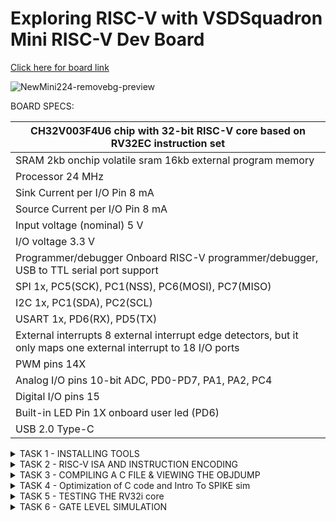 # Exploring RISC-V with VSDSquadron Mini RISC-V Dev Board 

[Click here for board link](https://www.vlsisystemdesign.com/vsdsquadronmini/)


![NewMini224-removebg-preview](https://github.com/Nawras-Ahamed/VSD_Squadron_mini_Research/assets/50738659/02693492-c8b9-44a6-90ef-6c6281721042)



BOARD SPECS:

| CH32V003F4U6 chip with 32-bit RISC-V core based on RV32EC instruction set |
| ------------------------------------------------------------------------- 
| SRAM                                                                       2kb onchip volatile sram     16kb external program memory                                    |
| Processor                                                                  24 MHz                                                                                       |
| Sink Current per I/O Pin                                                   8 mA                                                                                         |
| Source Current per I/O Pin                                                 8 mA                                                                                         |
| Input voltage (nominal)                                                    5 V                                                                                          |
| I/O voltage                                                                3.3 V                                                                                        |
| Programmer/debugger                                                        Onboard RISC-V programmer/debugger, USB to TTL serial port support                           |
| SPI                                                                        1x, PC5(SCK), PC1(NSS), PC6(MOSI), PC7(MISO)                                                 |
| I2C                                                                        1x, PC1(SDA), PC2(SCL)                                                                       |
| USART                                                                      1x, PD6(RX), PD5(TX)                                                                         |
| External interrupts                                                        8 external interrupt edge detectors, but it only maps one external interrupt to 18 I/O ports |
| PWM pins                                                                   14X                                                                                          |
| Analog I/O pins                                                            10-bit ADC, PD0-PD7, PA1, PA2, PC4                                                           |
| Digital I/O pins                                                           15                                                                                           |
| Built-in LED Pin                                                           1X onboard user led (PD6)                                                                    |
| USB 2.0 Type-C                                                            


<details>
    <summary> TASK 1 - INSTALLING TOOLS</summary>

1) install RISC-V GNU Toolchain 

2) install Yosys 

3) install iverilog 

4) install gtkwave

### CLONING RISC-V GNU TOOLCHAIN

```sudo apt install git-all```   # To install git

```sudo apt-get install autoconf automake autotools-dev curl python3 libmpc-dev libmpfr-dev libgmp-dev gawk build-essential bison flex texinfo gperf libtool patchutils bc zlib1g-dev libexpat-dev``` *make sure to install the dependencies*

![gnu_dependencies](https://github.com/Nawras-Ahamed/VSD_Squadron_mini_Research/assets/50738659/3a354063-2d87-44c5-8b54-e2f13d2b1965)

```git clone https://github.com/riscv/riscv-gnu-toolchain```

![gnu_toolchain_clone](https://github.com/Nawras-Ahamed/VSD_Squadron_mini_Research/assets/50738659/760e3e42-8c07-4254-80a3-050e489ac42d)


## Create a opt dir
```mkdir /opt/riscv```  *try sudo incase of permission denial*

In my case I created a driectory ```mkdir riscv``` and ``` chmod 777 home/nawras/riscv ```

## Config and make inside the risc-v gnu toolchain dir 

```./configure --prefix=/opt/riscv```  

In my case ```./configure --prefix=/home/nawras/riscv```  

Then
```make``` **(Have patience)**

### Troubleshooting

**ERROR 1**: "gcc not found"
try ```sudo apt-get install build-essential```
see if gcc is in /usr/bin/

**ERROR 2**: "no acceptable c compiler found in $PATH"
Open the .bashrc by any editors like vim,emacs,nano,gedit ```nano ~/.bashrc``` 
Add the below line at the end of .bashrc and save it
```export PATH="$PATH:/usr/bin/gcc```

**ERROR 3**: Even after installing gcc g++ sometimes it shows 'gcc' command not found ,though it suggest to ```sudo apt install gcc``` which again will cause the same error. I figured this by ```ls```'ing the /usr/bin directory to find the gcc g++ cc to be in red text with black background indicates broken link or missing file.


Better purge it at **YOUR OWN RISK** and reinstall it again.
```sudo apt-get purge gcc```

or **REINSTALL** ```sudo apt-get install --reinstall gcc``` (didn't work for me)



### INSTALLING IVERILOG GTKWAVE & YOSYS

### YOSYS

```bash
git clone https://github.com/YosysHQ/yosys.git
cd yosys 
sudo apt-get install build-essential clang bison flex \libreadline-dev gawk tcl-dev libffi-dev git \ graphviz xdot pkg-config python3 libboost-system-dev\libboost-python-dev libboost-filesystem-dev zlib1g-dev
make config-gcc
make 
sudo make install
```

![yosys_make](https://github.com/Nawras-Ahamed/VSD_Squadron_mini_Research/assets/50738659/e722e508-0802-4f50-9cb6-02e9c6bafe48)


![buildsuccess_yosys](https://github.com/Nawras-Ahamed/VSD_Squadron_mini_Research/assets/50738659/5e10e5b8-19dd-4460-994f-2759e9b942b1)


### iVerilog

```
sudo apt-get install iverilog
```


### GTkWave
``` sudo apt-get install gtkwave ```

![iverilog_gtkwave](https://github.com/Nawras-Ahamed/VSD_Squadron_mini_Research/assets/50738659/344a4225-c6bb-4728-a325-ac66d1621b28)

</details>


<details>
  <summary> TASK 2 - RISC-V ISA AND INSTRUCTION ENCODING </summary>
  
  ### THE RISC-V ISA

[Instruction Set Manual](https://riscv.org/wp-content/uploads/2017/05/riscv-spec-v2.2.pdf)


The RISC-V ISA is defined as a base integer ISA, which must be present in any implementation, plus optional extensions to the base ISA.
The base integer instruction set, also known as the "RV32I" or "RV64I" instruction set, depending on the address space size, provides the core functionality required for general-purpose computing. 
It includes instructions for arithmetic, logical and control,memory access and manipulation <br>

The instruction Encoding of an operation in binary is known as its instruction format. RISC-V employs six core instruction formats, each encoded in a fixed-length 32-bit format for streamlined decoding and execution. These formats fall into six types:

R-type: For register-to-register operations like arithmetic and logical operations, utilizing three register operands. <br>
I-type: For short immediate operations involving arithmetic and logical operations with a 12-bit immediate value, employing two register operands. <br>
S-type: For store operations transferring data from a register to memory, involving two register operands and a 12-bit immediate value for memory address offset. <br>
B-type: For conditional branch operations directing control flow based on a condition, with two register operands and a 12-bit immediate value for branch target address. <br>
U-type: For operations with a 20-bit immediate(long) value, such as loading a constant or setting the upper 20 bits of a register. <br>
J-type: For unconditional jump operations transferring control to a different instruction unconditionally, with one register operand and a 20-bit immediate value for the jump target address. <br>

![image](https://github.com/Nawras-Ahamed/VSD_Squadron_mini_Research/assets/50738659/c5ee17d3-5017-41ba-bdbb-7c3acead31d8)


Instruction 1 : ``` add r6, r2, r1``` <br>
Instruction Type : **R-TYPE ARITHMETIC** <br>
Instruction Specification : Performs addition operation on the contents of registers r2 and r1 and stores the result in register r6. <br>
Instruction Encoding : | 0 0 0 0 0 0 0 | r1 | r2 | 0 0 0 | r6 | 0 1 1 0 0 1 1 |


Instruction 2 : ``` sub r7, r1, r2 ``` <br>
Instruction Type : **R-TYPE ARITHMETIC** <br>
Instruction Specification : Performs subtraction operation on the contents of registers r2 and r1 and stores the result in register r7. <br>
Instruction Encoding : | 0 1 0 0 0 0 0 | r2 | r1 | 0 0 0 | r7 | 0 1 1 0 0 1 1 |

Instruction 3 : ``` and r8, r1, r3``` <br>
Instruction Type : **R-TYPE LOGICAL** <br>
Instruction Specification : Performs bitwise AND operation between the contents of registers r1 and r3 and stores the result in register r8. <br>
Instruction Encoding : | 0 0 0 0 0 0 0 | r3 | rs1 | 1 1 1 | r8 | 0 1 1 0 0 1 1 |

Instruction 4 : ```or r9, r2, r5``` <br>
Instruction Type : **R-TYPE LOGICAL** <br>
Instruction Specification : Performs bitwise OR operation between the contents of registers r2 and r5 and stores the result in register r9. <br>
Instruction Encoding : | 0 0 0 0 0 0 0 | r5 | r2 | 1 1 0 | r9 | 0 1 1 0 0 1 1 |

Instruction 5 : ```xor r10, r1, r4``` <br>
Instruction Type : **R-TYPE LOGICAL** <br>
Instruction Specification : Performs bitwise XOR operation between the contents of registers r1 and r4 and stores the result in register r10. <br>
Instruction Encoding : | 0 0 0 0 0 0 0 | r4 | r1 | 1 0 0 | r10 | 0 1 1 0 0 1 1 |

Instruction 6 : ```slt r11, r2, r4``` <br>
Instruction Type : **R-TYPE LOGICAL** <br>
Instruction Specification : . It stands for "Set Less Than", and it compares the values in registers r2 and r4. If the value in r2 is less than the value in r4, it sets the value of r11 to 1; otherwise, it sets it to 0 <br>
Instruction Encoding : | 0 0 0 0 0 0 0 | rs4 | rs2 | 1 1 1 | r11 | 0 1 1 0 0 1 1 |

Instruction 7 : ```addi r12, r4, 5``` <br>
Instruction Type : **I-Type** <br>
Instruction Specification : adds the immediate value 5 to the value in register r4 and stores the result in register r12 <br>
Instruction Encoding :| 0 0 0 0 0 0 0 0 0 1 0 1 | rs4 | 0 0 0 | r12 |0 1 0 0 0 1 1 |

Instruction 8 : ```sw r3, r1, 2``` <br>
Instruction Type : **S-TYPE** <br>
Instruction Specification : stores the value from register r3 into the memory address formed by adding the immediate offset 2 to the value in register r1 <br>
Instruction Encoding : | 0 0 0 0 0 0 0 | r3 | r1 | 0 1 0 | 0 0 0 1 0 | 0 1 0 0 0 1 1 |

Instruction 9 : ```lw r13, r1, 2``` <br>
Instruction Type : **S-TYPE** <br>
Instruction Specification : used to load a 32-bit value from memory into a register <br>
Instruction Encoding : | 0 0 0 0 0 0 0 0 0 0 1 0| r1 | 0 1 0 | r13 | 0 0 0 0 0 1 1 |

Instruction 10 : ```beq r0, r0, 15``` <br>
Instruction Type : **B-TYPE** <br>
Instruction Specification :checks if the values in registers r0 and r0 are equal. Since r0 is typically the zero register (hardwired to zero) this always evaluates TRUE <br>
Instruction Encoding : | imm[12|10:5] | r0 | r0 | 0 0 0 | imm[4:1|11] | 1 1 0 0 0 1 1 |

Instruction 11 : ```bne r0, r1, 20``` <br>
Instruction Type : **B-TYPE** <br>
Instruction Specification :checks if the values in registers r0 and r1 are not equal If they are not equal the program will branch by adding the immediate offset of 20 to the PC <br>
Instruction Encoding : | imm[12|10:5] | r0 | r0 | 0 0 1 | imm[4:1|11] | 1 1 0 0 0 1 1 |

Instruction 12 : ```sll r15, r1, r2(2)``` <br>
Instruction Type : **R-TYPE** <br>
Instruction Specification :logical left shift on the value in register r1, shifting it left by a number of bits specified by the value in register r2 which is 2 in this case and stores the result in register r15 <br>
Instruction Encoding : | 0 0 0 0 0 0 0 | r1 | r2 | 0 0 1 | r15 | 0 1 1 0 0 1 1 |

Instruction 13 : ```srl r16, r14, r2(2)``` <br>
Instruction Type : **R-TYPE** <br>
Instruction Specification :logical right shift on the value in register r14, shifting it left by a number of bits specified by the value in register r2 which is 2 in this case and stores the result in register r16 <br>
Instruction Encoding : | 0 0 0 0 0 0 0 | r1 | r2 | 1 0 1 | r6 | 0 1 1 0 0 1 1 |


</details>


<details>
    <summary> TASK 3 - COMPILING A C FILE & VIEWING THE OBJDUMP</summary>
   I just created a C program that sorts an array.

    #include <stdio.h>

    void main()

    {

        int i, j, a, n, x[30];

        printf("Enter the value of N \n");

        scanf("%d", &n);

        printf("Enter the numbers \n");

        for (i = 0; i < n; ++i)

            scanf("%d", &x[i]);

        for (i = 0; i < n; ++i)

        {
             for (j = i + 1; j < n; ++j)

            {

                if (x[i] > x[j])

                {

                   a =  x[i];

                    x[i] = x[j];

                    x[j] = a;

                }
            }

	}

	 for (i = 0; i < n; ++i)

            printf("%d \t", x[i]);

}



```riscv64-unknown-elf-gcc -o1 -o sorti.o sorti.```
![riscv_compile](https://github.com/Nawras-Ahamed/VSD_Squadron_mini_Research/assets/50738659/b7e607e7-9cf9-4129-bbb0-401b85ef644a)


The obj file can be seen after running this 

while i can also see the riscv assembly 
```riscv64-unknown-elf-objdump -d sorti.o | less```

![main](https://github.com/Nawras-Ahamed/VSD_Squadron_mini_Research/assets/50738659/54aab80e-5bb5-4448-a04b-f81d87b61810)


    
   
</details>
<details>
    <summary> TASK 4 - Optimization of C code and Intro To SPIKE sim </summary>

**Why do we need Optimization?**
[Optimize-options in gcc](https://gcc.gnu.org/onlinedocs/gcc/Optimize-Options.html)

Turning on optimization flags makes the compiler attempt to improve the performance and/or code size at the expense of compilation time and possibly the ability to debug the program

With ```-O1```, the compiler tries to reduce code size and execution time, without performing any optimizations.
Optimize even more. GCC performs nearly all supported optimizations that do not involve a space-speed tradeoff. As compared to -O, this option increases both compilation time and the performance of the generated code. 

With ```-Ofast``` it enables all -O3(optimize yet more) optimizations. It also enables optimizations that are not valid for all standard-compliant programs.

____________________
**ASM FOR SORTING AN ARRAY**

```bash
riscv64-unknown-elf-gcc -O1 -o sort.o sorti.c
riscv64-unknown-elf-objdump -d sort.o | less
```

```asm
00000000000101a4 <main>:
   101a4:       7135                    addi    sp,sp,-160
   101a6:       ed06                    sd      ra,152(sp)
   101a8:       00022537                lui     a0,0x22
   101ac:       24050513                addi    a0,a0,576 # 22240 <__clzdi2+0x3e>
   101b0:       496000ef                jal     10646 <puts>
   101b4:       18ec                    addi    a1,sp,124
   101b6:       00022537                lui     a0,0x22
   101ba:       25850513                addi    a0,a0,600 # 22258 <__clzdi2+0x56>
   101be:       490000ef                jal     1064e <scanf>
   101c2:       00022537                lui     a0,0x22
   101c6:       26050513                addi    a0,a0,608 # 22260 <__clzdi2+0x5e>
   101ca:       47c000ef                jal     10646 <puts>
   101ce:       57f6                    lw      a5,124(sp)
   101d0:       0af05063                blez    a5,10270 <main+0xcc>
   101d4:       e922                    sd      s0,144(sp)
   101d6:       e526                    sd      s1,136(sp)
   101d8:       e14a                    sd      s2,128(sp)
   101da:       848a                    mv      s1,sp
   101dc:       4401                    li      s0,0
   101de:       00022937                lui     s2,0x22
   101e2:       85a6                    mv      a1,s1
   101e4:       25890513                addi    a0,s2,600 # 22258 <__clzdi2+0x56>
   101e8:       466000ef                jal     1064e <scanf>
   101ec:       2405                    addiw   s0,s0,1
   101ee:       57f6                    lw      a5,124(sp)
   101f0:       0491                    addi    s1,s1,4
   101f2:       fef448e3                blt     s0,a5,101e2 <main+0x3e>
   101f6:       08f05063                blez    a5,10276 <main+0xd2>
   101fa:       004c                    addi    a1,sp,4
   101fc:       fff7889b                addiw   a7,a5,-1
   10200:       1882                    slli    a7,a7,0x20
   10202:       0208d893                srli    a7,a7,0x20
   10206:       8e3e                    mv      t3,a5
   10208:       4501                    li      a0,0
   1020a:       ffe7881b                addiw   a6,a5,-2
   1020e:       00810313                addi    t1,sp,8
   10212:       a00d                    j       10234 <main+0x90>
   10214:       0791                    addi    a5,a5,4
   10216:       00c78b63                beq     a5,a2,1022c <main+0x88>
   1021a:       ffc5a703                lw      a4,-4(a1)
   1021e:       4394                    lw      a3,0(a5)
   10220:       fee6dae3                bge     a3,a4,10214 <main+0x70>
   10224:       fed5ae23                sw      a3,-4(a1)
   10228:       c398                    sw      a4,0(a5)
   1022a:       b7ed                    j       10214 <main+0x70>
   1022c:       0505                    addi    a0,a0,1
   1022e:       0591                    addi    a1,a1,4
   10230:       01c50f63                beq     a0,t3,1024e <main+0xaa>
   10234:       0005079b                sext.w  a5,a0
   10238:       01150b63                beq     a0,a7,1024e <main+0xaa>
   1023c:       40f8063b                subw    a2,a6,a5
   10240:       1602                    slli    a2,a2,0x20
   10242:       9201                    srli    a2,a2,0x20
   10244:       962a                    add     a2,a2,a0
   10246:       060a                    slli    a2,a2,0x2
   10248:       961a                    add     a2,a2,t1
   1024a:       87ae                    mv      a5,a1
   1024c:       b7f9                    j       1021a <main+0x76>
   1024e:       848a                    mv      s1,sp
   10250:       4401                    li      s0,0
   10252:       00022937                lui     s2,0x22
   10256:       408c                    lw      a1,0(s1)
   10258:       27890513                addi    a0,s2,632 # 22278 <__clzdi2+0x76>
   1025c:       33c000ef                jal     10598 <printf>
   10260:       2405                    addiw   s0,s0,1
   10262:       0491                    addi    s1,s1,4
   10264:       57f6                    lw      a5,124(sp)
   10266:       fef448e3                blt     s0,a5,10256 <main+0xb2>
   1026a:       644a                    ld      s0,144(sp)
   1026c:       64aa                    ld      s1,136(sp)
   1026e:       690a                    ld      s2,128(sp)
   10270:       60ea                    ld      ra,152(sp)
   10272:       610d                    addi    sp,sp,160
   10274:       8082                    ret
   10276:       644a                    ld      s0,144(sp)
   10278:       64aa                    ld      s1,136(sp)
   1027a:       690a                    ld      s2,128(sp)
   1027c:       bfd5                    j       10270 <main+0xcc>
```
____________________

```bash
riscv64-unknown-elf-gcc -Ofast -o sort.o sorti.c
riscv64-unknown-elf-objdump -d sort.o | less
```

```asm
0000000000010104 <main>:
   10104:       00022537                lui     a0,0x22
   10108:       7171                    addi    sp,sp,-176
   1010a:       21050513                addi    a0,a0,528 # 22210 <__clzdi2+0x3c>
   1010e:       f506                    sd      ra,168(sp)
   10110:       e54e                    sd      s3,136(sp)
   10112:       506000ef                jal     10618 <puts>
   10116:       000229b7                lui     s3,0x22
   1011a:       004c                    addi    a1,sp,4
   1011c:       22898513                addi    a0,s3,552 # 22228 <__clzdi2+0x54>
   10120:       500000ef                jal     10620 <scanf>
   10124:       00022537                lui     a0,0x22
   10128:       23050513                addi    a0,a0,560 # 22230 <__clzdi2+0x5c>
   1012c:       4ec000ef                jal     10618 <puts>
   10130:       4792                    lw      a5,4(sp)
   10132:       06f05b63                blez    a5,101a8 <main+0xa4>
   10136:       f122                    sd      s0,160(sp)
   10138:       0020                    addi    s0,sp,8
   1013a:       ed26                    sd      s1,152(sp)
   1013c:       e94a                    sd      s2,144(sp)
   1013e:       4481                    li      s1,0
   10140:       8922                    mv      s2,s0
   10142:       85ca                    mv      a1,s2
   10144:       22898513                addi    a0,s3,552
   10148:       4d8000ef                jal     10620 <scanf>
   1014c:       4512                    lw      a0,4(sp)
   1014e:       2485                    addiw   s1,s1,1
   10150:       0911                    addi    s2,s2,4
   10152:       fea4c8e3                blt     s1,a0,10142 <main+0x3e>
   10156:       04a05663                blez    a0,101a2 <main+0x9e>
   1015a:       4785                    li      a5,1
   1015c:       02f50663                beq     a0,a5,10188 <main+0x84>
   10160:       006c                    addi    a1,sp,12
   10162:       4805                    li      a6,1
   10164:       87ae                    mv      a5,a1
   10166:       8742                    mv      a4,a6
   10168:       4390                    lw      a2,0(a5)
   1016a:       ffc5a683                lw      a3,-4(a1)
   1016e:       2705                    addiw   a4,a4,1
   10170:       00d65563                bge     a2,a3,1017a <main+0x76>
   10174:       fec5ae23                sw      a2,-4(a1)
   10178:       c394                    sw      a3,0(a5)
   1017a:       0791                    addi    a5,a5,4
   1017c:       fea746e3                blt     a4,a0,10168 <main+0x64>
   10180:       2805                    addiw   a6,a6,1
   10182:       0591                    addi    a1,a1,4
   10184:       ff0510e3                bne     a0,a6,10164 <main+0x60>
   10188:       4481                    li      s1,0
   1018a:       00022937                lui     s2,0x22
   1018e:       400c                    lw      a1,0(s0)
   10190:       24890513                addi    a0,s2,584 # 22248 <__clzdi2+0x74>
   10194:       2485                    addiw   s1,s1,1
   10196:       3d4000ef                jal     1056a <printf>
   1019a:       4792                    lw      a5,4(sp)
   1019c:       0411                    addi    s0,s0,4
   1019e:       fef4c8e3                blt     s1,a5,1018e <main+0x8a>
   101a2:       740a                    ld      s0,160(sp)
   101a4:       64ea                    ld      s1,152(sp)
   101a6:       694a                    ld      s2,144(sp)
   101a8:       70aa                    ld      ra,168(sp)
   101aa:       69aa                    ld      s3,136(sp)
   101ac:       614d                    addi    sp,sp,176
   101ae:       8082                    ret
```
______________________
**INSTALLING SPIKE**

[SPIKE RISCV ISA SIM](https://github.com/riscv-software-src/riscv-isa-sim)
  
  ```bash
 git clone https://github.com/riscv-software-src/riscv-isa-sim.git
 sudo apt-get install device-tree-compiler libboost-regex-dev
 mkdir build
 cd build
 ../configure --prefix=/home/nawras/riscv
 make
 sudo make install

 ```
The ```--prefix=/home/nawras/riscv``` is where the path is set to.

**INSTALLING RISCV PROXY KERNEL (PK)**

```bash
git clone https://github.com/riscv-software-src/riscv-pk.git
mkdir build
cd build
../configure --prefix=/home/nawras/riscv --host=riscv64-unknown-elf
make
make install
```

[**TROUBLESHOOT 1 -  HOST COMPILER , riscv-unknown-elf & PATH**](https://github.com/riscv-software-src/riscv-pk/issues/204)

![image](https://github.com/Nawras-Ahamed/VSD_Squadron_mini_Research/assets/50738659/29b8b342-f2fd-45f4-9392-8227509e8fb9)

**ERROR 2** 
![image](https://github.com/Nawras-Ahamed/VSD_Squadron_mini_Research/assets/50738659/bd31c5d7-1b43-4082-9db3-fcd12714ac29)

[**TROUBLESHOOT 2 - Error: unrecognized opcode fence.i, extension zifencei required**](https://github.com/riscv-software-src/riscv-pk/issues/260) <br>

Looks like the fence instruction is needed and I have to build a seperate riscv gnu toolchain for this by 
```bash
cd riscv-gnu-toolchain
mkdir build
cd build
../configure --prefix=/home/nawras/riscv --with-arch=rv64gc_zfencei --with-abi=lp64d
make
```

NOW I HAVE TO AGAIN CONFIGURE AND BUILD THE PROXY KERNEL 
```bash
git clone https://github.com/riscv-software-src/riscv-pk.git
mkdir build
cd build
../configure --prefix=/home/nawras/riscv --host=riscv64-unknown-elf
make
make install
```
*I HAD  NO ERRORS AFTER THESE STEPS*
![PK SUCCESS](https://github.com/Nawras-Ahamed/VSD_Squadron_mini_Research/assets/50738659/5e67e505-9f26-4d6d-a538-5427e6701266)
___________________________

**OUTPUT WITH SPIKE PK**

![spike_pk_o1](https://github.com/Nawras-Ahamed/VSD_Squadron_mini_Research/assets/50738659/d435db5a-bcc8-41fb-85f4-1599983dbad1)

**OUTPUT WITH GCC**

![image](https://github.com/Nawras-Ahamed/VSD_Squadron_mini_Research/assets/50738659/6f847479-1a6b-4551-9366-b5d473e0f003)

</details>


<details>
  <summary> TASK 5 - TESTING THE RV32i core </summary>

[Original Source](https://github.com/vinayrayapati/rv32i)


![instructions_half-done](https://github.com/Nawras-Ahamed/VSD_Squadron_mini_Research/assets/50738659/a796cca4-a63c-4953-91bd-8e4ff8a34577)


<details>
	<summary> ADD r6, r2, r1</summary>
 			
 
	Instruction 1 :  add r6, r2, r1
	Instruction Type : R-TYPE ARITHMETIC
	Instruction Specification : Performs addition operation on the contents of registers r2 and r1 and stores the result in register r6.
	Instruction Encoding : | 0 0 0 0 0 0 0 | r1 | r2 | 0 0 0 | r6 | 0 1 1 0 0 1 1 |

![image](https://github.com/Nawras-Ahamed/VSD_Squadron_mini_Research/assets/50738659/b827d936-7a05-4868-b792-bcc92c4085c1)


 Can see that ALU out contents are being written back to the reg file after two clock cycles and the opcode decode in the above waveform
</details>


<details>
<summary> SUB r7, r1, r2</summary>
 			
 
	Instruction 2 : sub r7, r1, r2
	Instruction Type : R-TYPE ARITHMETIC
	Instruction Specification : Performs subtraction operation on the contents of registers r2 and r1 and stores the result in register r7.
	Instruction Encoding : | 0 1 0 0 0 0 0 | r2 | r1 | 0 0 0 | r7 | 0 1 1 0 0 1 1 |

![image](https://github.com/Nawras-Ahamed/VSD_Squadron_mini_Research/assets/50738659/f9b98cd3-18db-4d92-960b-b25d7a14fcce)


Here the result is FFFFFFFF which is -1 in signed decimal representation as we have r2 = 2 and r1 = 1.
 
 
</details>


<details>
<summary> AND r8, r1, r3</summary>
 			
 
	Instruction 3 :  and r8, r1, r3
	Instruction Type : R-TYPE LOGICAL
	Instruction Specification : Performs bitwise AND operation between the contents of registers r1 and r3 and stores the result in register r8.
	Instruction Encoding : | 0 0 0 0 0 0 0 | r3 | rs1 | 1 1 1 | r8 | 0 1 1 0 0 1 1 |
![image](https://github.com/Nawras-Ahamed/VSD_Squadron_mini_Research/assets/50738659/9487ea91-c78f-449c-93e9-79f840de0580)


r1 = 1  (01)
r3 = 3  (11)
So r8 = (01) on `and` operation

</details>

<details>
<summary> OR r9, r2, r5</summary>
 			
 
	Instruction 4 : or r9, r2, r5
	Instruction Type : R-TYPE LOGICAL
	Instruction Specification : Performs bitwise OR operation between the contents of registers r2 and r5 and stores the result in register r9.
	Instruction Encoding : | 0 0 0 0 0 0 0 | r5 | r2 | 1 1 0 | r9 | 0 1 1 0 0 1 1 |

r2 = 2  (010)
r5 = 5  (101)
So r9 = (111) on `or` operation

![image](https://github.com/Nawras-Ahamed/VSD_Squadron_mini_Research/assets/50738659/e8eadbc3-01e3-480c-8a5d-4cd1f79cad5d)


</details>

<details>
<summary> XOR r10, r1, r4</summary>
 			
 
	Instruction 5 : xor r10, r1, r4
	Instruction Type : R-TYPE LOGICAL
	Instruction Specification : Performs bitwise XOR operation between the contents of registers r1 and r4 and stores the result in register r10.
	Instruction Encoding : | 0 0 0 0 0 0 0 | r4 | r1 | 1 0 0 | r10 | 0 1 1 0 0 1 1 |
r1 = 1  (001)
r4 = 4  (100)
So r10 = (101) on `xor` operation

![image](https://github.com/Nawras-Ahamed/VSD_Squadron_mini_Research/assets/50738659/1df1b654-b160-48f3-8154-24af2437d493)


</details>

<details>
<summary> SLT r11, r2, r4</summary>
 			
	Instruction 6 : slt r11, r2, r4
	Instruction Type : R-TYPE LOGICAL
	Instruction Specification : . It stands for "Set Less Than", and it compares the values in registers r2 and r4. If the value in r2 is less than the value in r4, it sets the value of r11 to 1; otherwise, it sets it to 0
	Instruction Encoding : | 0 0 0 0 0 0 0 | rs4 | rs2 | 1 1 1 | r11 | 0 1 1 0 0 1 1 |

r2 = 2 (010)
r4 = 4 (100)

r11 = 1 since r2 value is less than r4 value

![image](https://github.com/Nawras-Ahamed/VSD_Squadron_mini_Research/assets/50738659/81414194-c6e8-4508-872a-1102a466a110)

</details>

<details>
<summary> ADDI r12, r4, 5</summary>
 			
	Instruction 7 : addi r12, r4, 5
	Instruction Type : I-Type
	Instruction Specification : adds the immediate value 5 to the value in register r4 and stores the result in register r12
	Instruction Encoding :| 0 0 0 0 0 0 0 0 0 1 0 1 | rs4 | 0 0 0 | r12 |0 1 0 0 0 1 1 |

imm_value = 5
r4 = 4

r12 -> (r4)+5 
r12 = 9

![image](https://github.com/Nawras-Ahamed/VSD_Squadron_mini_Research/assets/50738659/1e847afa-efbe-4020-b437-9c68f110411d)

can see the `ID_EX_IMMEDIATE SIGNAL` @48ms getting loaded with 00000005

![image](https://github.com/Nawras-Ahamed/VSD_Squadron_mini_Research/assets/50738659/4d4276aa-1a02-42ab-b3e9-ac45c76ea4cb)


</details>

<details>
<summary> SW r3, r1, 2</summary>
	
	Instruction 8 : sw r3, r1, 2
	Instruction Type : S-TYPE
	Instruction Specification : stores the value from register r3 into the memory address formed by adding the immediate offset 2 to the value in register r1
	Instruction Encoding : | 0 0 0 0 0 0 0 | r3 | r1 | 0 1 0 | 0 0 0 1 0 | 0 1 0 0 0 1 1 |

imm_value (offset)  = 2
r1 = 1 
r3 = 3

effective_addr = 3 
MEM[effective_addr] -> (r3)


![image](https://github.com/Nawras-Ahamed/VSD_Squadron_mini_Research/assets/50738659/cf132ff6-c383-426c-8188-bab9e2bf1d2c)

Can see the value `3` being written @72 ms into the memory 

</details>

<details>
<summary> LW r13, r1, 2</summary>
	
	Instruction 9 : lw r13, r1, 2
	Instruction Type : S-TYPE
	Instruction Specification : used to load a 32-bit value from memory into a register
	Instruction Encoding : | 0 0 0 0 0 0 0 0 0 0 1 0| r1 | 0 1 0 | r13 | 0 0 0 0 0 1 1 |

imm_value (offset)  = 2
r1 = 1 
effective_addr = 3 
(MEM[effective_addr]) = 3 <br>

r13 = 3 (from the memory)

![image](https://github.com/Nawras-Ahamed/VSD_Squadron_mini_Research/assets/50738659/fb45c8bc-84cf-4d2b-a13c-5682031b8cba)


Can see the value `3` being written from memory to the register @80ms since the prev instruction was of storing the data at the same location and now its loading it into a register we dont find to see any change in the signals(held @ 3)

</details>

<details>
<summary> BEQ r0, r0, 15</summary>
	
	Instruction 10 : beq r0, r0, 15
	Instruction Type : B-TYPE
	Instruction Specification :checks if the values in registers r0 and r0 are equal. Since r0 is typically the zero register (hardwired to zero) this always evaluates TRUE
	Instruction Encoding : | imm[12|10:5] | r0 | r0 | 0 0 0 | imm[4:1|11] | 1 1 0 0 0 1 1 |

The expression is always true, so the `BR_EN= 1` @72ms 

![image](https://github.com/Nawras-Ahamed/VSD_Squadron_mini_Research/assets/50738659/ac114bc0-20bf-4053-b46c-17571a884ee9)



In this final stage, the branch target address is determined, but no write-back operation occurs.


Instead, the branch target address is passed to the next stage of the pipeline to update the program counter which can be seen at the cursor in the picture @78ms (see the PROGRAM COUNTER `NPC`)
0C to 19 (19-C = 13 in decimal)this happens due to the imm_value = 15 which becomes the target address and gets updated to the Program Counter. 
![image](https://github.com/Nawras-Ahamed/VSD_Squadron_mini_Research/assets/50738659/7640f390-de5a-45c8-9cf1-80cdd0eaadb3)



So we can say that the PC has jumped as the Branch conditions are met.

We can conclude that after this their would be no instructions (as per the verilog code) to be exceuted so we get no Writeback operations to take place, But since it's a 5-Stage pipelined processor The other instructions might have been done halfway till Execute stage which can be seen clearly at the `EX_MEM_ALUOUT`
![image](https://github.com/Nawras-Ahamed/VSD_Squadron_mini_Research/assets/50738659/03487ba4-69e3-4897-bcf2-1d5e28f7d5d7) 

</details>

<details>

<summary> ADD r14,r2,r2</summary>
	
	Instruction 11:  add r14, r2, r2
	Instruction Type : R-TYPE ARITHMETIC
	Instruction Specification : Performs addition operation on the contents of registers r2 and r2 and stores the result in register r14.
	Instruction Encoding : | 0 0 0 0 0 0 0 | r2 | r2 | 0 0 0 | r14 | 0 1 1 0 0 1 1 |

`MEM[25] <= 32'h00210700;         //add r14,r2,r2.(i11)`

r2 = 2
r14 = 4

![image](https://github.com/Nawras-Ahamed/VSD_Squadron_mini_Research/assets/50738659/4234f260-e79c-4a31-99d3-3b937bee2162)

</details>
____________________________

### Since there were other instructions which were commented out


<details> 

 
<summary> BNE r0, r1, 20</summary>
	
	Instruction 11 : bne r0, r1, 20
	Instruction Type : B-TYPE
	Instruction Specification :checks if the values in registers r0 and r1 are not equal If they are not equal the program will branch by adding the immediate offset of 20 to the PC
	Instruction Encoding : | imm[12|10:5] | r0 | r0 | 0 0 1 | imm[4:1|11] | 1 1 0 0 0 1 1 |


![image](https://github.com/Nawras-Ahamed/VSD_Squadron_mini_Research/assets/50738659/febefaed-18c5-42cc-b516-c9168a6269d8)


WE can see that `BR_EN=1` @108ms

In this final stage, the branch target address is determined, but no write-back operation occurs.
Instead, the branch target address is passed to the next stage of the pipeline to update the program counter which can be seen at the cursor in the picture @84ms (see the PROGRAM COUNTER `NPC`)
1E to 30 (30-1E = 18 in decimal) this happens due to the imm_value = 20 which becomes the target address and gets updated to the Program Counter. 


So we can say that the PC has jumped  as the Branch conditions are met.

</details>

<details>
	
<summary> SLL r15, r1, r2(2)</summary>
	
	Instruction 12 : sll r15, r1, r2(2)
	Instruction Type : R-TYPE
	Instruction Specification :logical left shift on the value in register r1, shifting it left by a number of bits specified by the value in register r2 which is 2 in this case and stores the result in register r15
	Instruction Encoding : | 0 0 0 0 0 0 0 | r1 | r2 | 0 0 1 | r15 | 0 1 1 0 0 1 1 |


![image](https://github.com/Nawras-Ahamed/VSD_Squadron_mini_Research/assets/50738659/f1b7801d-65d6-41ef-8611-973eea7fff04)

Since r1 = 001
on left shift of 2 we get 100 which is 4 in decimal hence it's stored at r15 and can be seen at the cursor

</details>

<details>
	
<summary> SRL r16, r14, r2(2)</summary>
	
	Instruction 13 : srl r16, r14, r2(2)
	Instruction Type : R-TYPE
	Instruction Specification :logical right shift on the value in register r14, shifting it left by a number of bits specified by the value in register r2 which is 2 in this case and stores the result in register r16
	Instruction Encoding : | 0 0 0 0 0 0 0 | r1 | r2 | 1 0 1 | r6 | 0 1 1 0 0 1 1 |


Since r14 = 4 , which was updated by the add instruction @150ms

On right shift to 2 we get r14 as 001 which is then stored in r16 register.

![image](https://github.com/Nawras-Ahamed/VSD_Squadron_mini_Research/assets/50738659/087d6488-ac4e-468f-b520-56194c803ae2)

</details>

</details>

<details>
	<summary> TASK 6 - GATE LEVEL SIMULATION </summary>

```bash
	cd rv32i
	yosys
	read_verilog iiitb_rv32i.v
	synth -top iiitb_rv32i
```
 ![image](https://github.com/Nawras-Ahamed/VSD_Squadron_mini_Research/assets/50738659/19bb02d3-dc62-48be-a78f-91ca0fcf3056)

 ```bash
dfflibmap -liberty /home/nawras/rv32i/lib/sky130_fd_sc_hd__tt_025C_1v80.lib
```
![image](https://github.com/Nawras-Ahamed/VSD_Squadron_mini_Research/assets/50738659/fe07dea0-5429-40f1-9097-91f87cbb4fdf)

```bash
proc; opt
```
![image](https://github.com/Nawras-Ahamed/VSD_Squadron_mini_Research/assets/50738659/0fb3d80a-a4de-44e3-8417-dfd7a47d9a8f)

```bash
abc -liberty /home/nawras/rv32i/lib/sky130_fd_sc_hd__tt_025C_1v80.lib -script +strash;scorr;ifraig;retime,{D};strash;dch,-f;map,-M,1,{D}
```

![image](https://github.com/Nawras-Ahamed/VSD_Squadron_mini_Research/assets/50738659/12ec4822-dfe2-4759-ad1b-4f430bb9de40)

```bash
clean
flatten
```

```bash
write_verilog -noattr iiitb_rv32i_synth.v
stat

=== iiitb_rv32i ===

   Number of wires:               5307
   Number of wire bits:           8700
   Number of public wires:          97
   Number of public wire bits:    2994
   Number of memories:               0
   Number of memory bits:            0
   Number of processes:              0
   Number of cells:               7340
     sky130_fd_sc_hd__a2111oi_0      9
     sky130_fd_sc_hd__a211oi_1      20
     sky130_fd_sc_hd__a21boi_0       5
     sky130_fd_sc_hd__a21o_1        50
     sky130_fd_sc_hd__a21oi_1     1563
     sky130_fd_sc_hd__a221o_1        5
     sky130_fd_sc_hd__a221oi_1      16
     sky130_fd_sc_hd__a222oi_1     194
     sky130_fd_sc_hd__a22o_1         3
     sky130_fd_sc_hd__a22oi_1      499
     sky130_fd_sc_hd__a2bb2oi_1      1
     sky130_fd_sc_hd__a311o_1        1
     sky130_fd_sc_hd__a311oi_1       7
     sky130_fd_sc_hd__a31o_1         2
     sky130_fd_sc_hd__a31oi_1       17
     sky130_fd_sc_hd__a32oi_1       35
     sky130_fd_sc_hd__a41oi_1        1
     sky130_fd_sc_hd__and2_0        72
     sky130_fd_sc_hd__and3_1        53
     sky130_fd_sc_hd__and4_1         2
     sky130_fd_sc_hd__clkinv_1      52
     sky130_fd_sc_hd__dfrtp_1       32
     sky130_fd_sc_hd__dfxtp_1     1618
     sky130_fd_sc_hd__maj3_1        15
     sky130_fd_sc_hd__mux2_1        43
     sky130_fd_sc_hd__mux2i_1       33
     sky130_fd_sc_hd__mux4_2         8
     sky130_fd_sc_hd__nand2_1      572
     sky130_fd_sc_hd__nand2b_1      44
     sky130_fd_sc_hd__nand3_1       75
     sky130_fd_sc_hd__nand3b_1       3
     sky130_fd_sc_hd__nand4_1       12
     sky130_fd_sc_hd__nand4b_1       1
     sky130_fd_sc_hd__nor2_1      1272
     sky130_fd_sc_hd__nor2b_1       19
     sky130_fd_sc_hd__nor3_1        41
     sky130_fd_sc_hd__nor3b_1        4
     sky130_fd_sc_hd__nor4_1        82
     sky130_fd_sc_hd__nor4b_1        3
     sky130_fd_sc_hd__nor4bb_1       1
     sky130_fd_sc_hd__o2111ai_1      5
     sky130_fd_sc_hd__o211a_1        4
     sky130_fd_sc_hd__o211ai_1      27
     sky130_fd_sc_hd__o21a_1        18
     sky130_fd_sc_hd__o21ai_0      501
     sky130_fd_sc_hd__o21bai_1       1
     sky130_fd_sc_hd__o221a_1        3
     sky130_fd_sc_hd__o221ai_1      16
     sky130_fd_sc_hd__o22a_1         5
     sky130_fd_sc_hd__o22ai_1       42
     sky130_fd_sc_hd__o2bb2ai_1      1
     sky130_fd_sc_hd__o311a_1        3
     sky130_fd_sc_hd__o311ai_0       4
     sky130_fd_sc_hd__o31a_1         2
     sky130_fd_sc_hd__o31ai_1       19
     sky130_fd_sc_hd__o32a_1         2
     sky130_fd_sc_hd__o32ai_1       22
     sky130_fd_sc_hd__or2_0         33
     sky130_fd_sc_hd__or3_1         29
     sky130_fd_sc_hd__or3b_1         4
     sky130_fd_sc_hd__or4_1          4
     sky130_fd_sc_hd__xnor2_1       73
     sky130_fd_sc_hd__xor2_1        37
```

TROUBLESHOOT 1 :
![image](https://github.com/Nawras-Ahamed/VSD_Squadron_mini_Research/assets/50738659/14d3982c-ba57-4129-9921-3ac84896636d)
Resolved by Referring to https://github.com/The-OpenROAD-Project/OpenLane/issues/518#issuecomment-894181871

![image](https://github.com/Nawras-Ahamed/VSD_Squadron_mini_Research/assets/50738659/9f487701-5861-40db-9449-6e946a10fa40)


![image](https://github.com/Nawras-Ahamed/VSD_Squadron_mini_Research/assets/50738659/cfc8323f-1d53-4c3b-a326-c2a197df1ed7)




</details>
